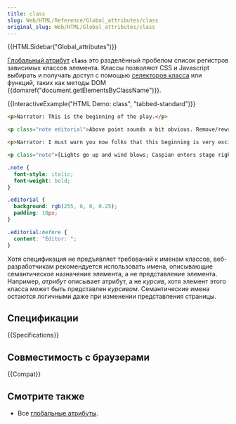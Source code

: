 ```yaml
---
title: class
slug: Web/HTML/Reference/Global_attributes/class
original_slug: Web/HTML/Global_attributes/class
---
```


{{HTMLSidebar("Global_attributes")}}

[Глобальный атрибут](/ru/docs/Web/HTML/Global_attributes) **`class`** это разделённый пробелом список регистров зависимых классов элемента. Классы позволяют CSS и Javascript выбирать и получать доступ с помощью [селекторов класса](/ru/docs/Web/CSS/Class_selectors) или функций, таких как методы DOM {{domxref("document.getElementsByClassName")}}.

{{InteractiveExample("HTML Demo: class", "tabbed-standard")}}

```html interactive-example
<p>Narrator: This is the beginning of the play.</p>

<p class="note editorial">Above point sounds a bit obvious. Remove/rewrite?</p>

<p>Narrator: I must warn you now folks that this beginning is very exciting.</p>

<p class="note">[Lights go up and wind blows; Caspian enters stage right]</p>
```

```css interactive-example
.note {
  font-style: italic;
  font-weight: bold;
}

.editorial {
  background: rgb(255, 0, 0, 0.25);
  padding: 10px;
}

.editorial:before {
  content: "Editor: ";
}
```

Хотя спецификация не предъявляет требований к именам классов, веб-разработчикам рекомендуется использовать имена, описывающие семантическое назначение элемента, а не представление элемента. Например, _атрибут_ описывает атрибут, а не _курсив_, хотя элемент этого класса может быть представлен _курсивом_. Семантические имена остаются логичными даже при изменении представления страницы.

## Спецификации

{{Specifications}}

## Совместимость с браузерами

{{Compat}}

## Смотрите также

- Все [глобальные атрибуты](/ru/docs/Web/HTML/Global_attributes).
